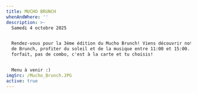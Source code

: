 ```yaml
---
title: MUCHO BRUNCH
whenAndWhere: ''
description: >-
  Samedi 4 octobre 2025


  Rendez-vous pour la 3ème édition du Mucho Brunch! Viens découvrir notre carte
  de Brunch, profiter du soleil et de la musique entre 11:00 et 15:00. Pas de
  forfait, pas de combo, c'est à la carte et tu choisis!


  Menu à venir :)
imgSrc: /Mucho_Brunch.JPG
active: true
---
```


